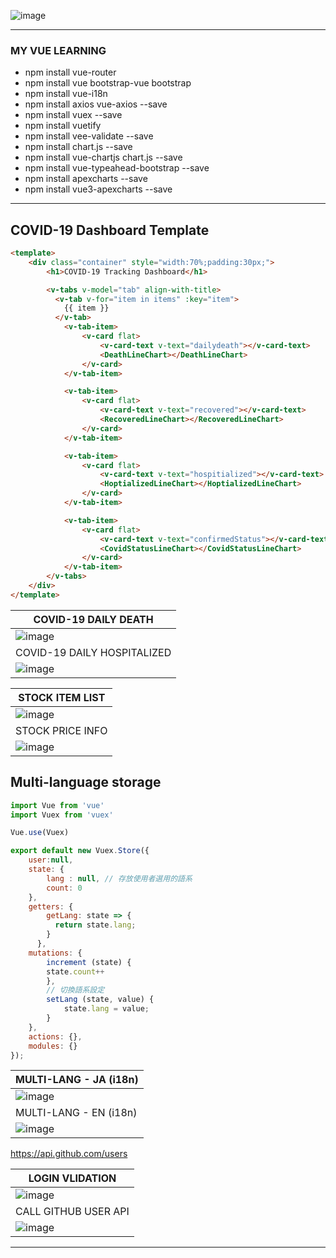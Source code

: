 

![image](https://user-images.githubusercontent.com/40432032/145327577-b3902445-404a-4b2f-966b-283a8718c5dc.png)

<hr>

<H3>MY VUE LEARNING</H3>
<https://vuejs.org/>

<ul>
  <li>
    npm install vue-router
  </li>
    <li>
    npm install vue bootstrap-vue bootstrap
  </li>
    <li>
    npm install vue-i18n
  </li>
  <li>
    npm install axios vue-axios --save
  </li>  
  <li>
    npm install vuex --save
  </li>
  <li>
    npm install vuetify
  </li>
  <li>
    npm install vee-validate --save
  </li>
  <li>
   npm install chart.js --save
  </li>
  <li>
    npm install vue-chartjs chart.js --save
  </li>
  <li>
    npm install vue-typeahead-bootstrap --save
  </li>
  <li>
    npm install apexcharts --save
  </li>
  <li>
    npm install vue3-apexcharts --save
  </li>
</ul>


<hr>

<H2>COVID-19 Dashboard Template</H3>

```html
<template>
    <div class="container" style="width:70%;padding:30px;">
        <h1>COVID-19 Tracking Dashboard</h1>

        <v-tabs v-model="tab" align-with-title>
          <v-tab v-for="item in items" :key="item">
            {{ item }}
          </v-tab>
            <v-tab-item>
                <v-card flat>
                    <v-card-text v-text="dailydeath"></v-card-text>
                    <DeathLineChart></DeathLineChart>
                </v-card>
            </v-tab-item>

            <v-tab-item>
                <v-card flat>
                    <v-card-text v-text="recovered"></v-card-text>
                    <RecoveredLineChart></RecoveredLineChart>
                </v-card>
            </v-tab-item>

            <v-tab-item>
                <v-card flat>
                    <v-card-text v-text="hospitialized"></v-card-text>
                    <HoptializedLineChart></HoptializedLineChart>
                </v-card>
            </v-tab-item>

            <v-tab-item>
                <v-card flat>
                    <v-card-text v-text="confirmedStatus"></v-card-text>
                    <CovidStatusLineChart></CovidStatusLineChart>
                </v-card>
            </v-tab-item>
        </v-tabs>
    </div>
</template>
```

| COVID-19 DAILY DEATH |
|-------|
| ![image](https://user-images.githubusercontent.com/40432032/145331064-39a365c3-e345-4186-8ff5-0149691669a0.png)  |
| COVID-19 DAILY HOSPITALIZED |
| ![image](https://user-images.githubusercontent.com/40432032/145331038-b65dc1b7-28d5-498d-acae-8cfe5c535bdf.png)  |


| STOCK ITEM LIST |
|-------|
|  ![image](https://user-images.githubusercontent.com/40432032/145331422-05b4e5c6-ef1a-4dc8-b56d-d2a205596da4.png) |
| STOCK PRICE INFO |
| ![image](https://user-images.githubusercontent.com/40432032/145331279-ed6c62b5-cc1f-4b8b-93b3-bb9d25f0f7c3.png) |


<H2>Multi-language storage</H2>

```javascript
import Vue from 'vue'
import Vuex from 'vuex'

Vue.use(Vuex)

export default new Vuex.Store({
    user:null,
    state: {
        lang : null, // 存放使用者選用的語系
        count: 0
    },
    getters: {
        getLang: state => {
          return state.lang;
        }
      },
    mutations: {
        increment (state) {
        state.count++
        },
        // 切換語系設定
        setLang (state, value) {
            state.lang = value;
        }
    },
    actions: {},
    modules: {}
});
```

| MULTI-LANG - JA (i18n) |
|-------|
| ![image](https://user-images.githubusercontent.com/40432032/145330442-f9eee439-eb8e-4ae7-85bc-948567d6a712.png) |
| MULTI-LANG - EN (i18n) |
| ![image](https://user-images.githubusercontent.com/40432032/145331504-3c7516d8-b470-441e-8175-193e5a213fa3.png) |


https://api.github.com/users

| LOGIN VLIDATION |
|-------|
| ![image](https://user-images.githubusercontent.com/40432032/145330820-3273efaa-5453-4fe9-a18e-ad90f3883278.png)  |
| CALL GITHUB USER API |
| ![image](https://user-images.githubusercontent.com/40432032/145330723-cdd5e1f1-a8cf-42f5-8cc1-19312d5cc73a.png)  |


<HR>

